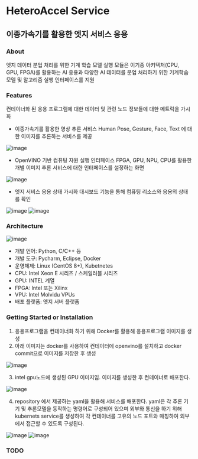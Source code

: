 # HeteroAccel Service
## 이종가속기를 활용한 엣지 서비스 응용

### About
엣지 데이터 분업 처리를 위한 기계 학습 모델 실행 모듈은 이기종 아키텍처(CPU, GPU, FPGA)를 활용하는 AI 응용과 다양한 AI 데이터를 분업 처리하기 위한 기계학습 모델 및 알고리즘 실행 인터페이스를 지원

### Features
컨테이너화 된 응용 프로그램에 대한 데이터 및 관련 노드 정보들에 대한 메트릭을 가시화

* 이종가속기를 활용한 영상 추론 서비스
Human Pose, Gesture, Face, Text 에 대한 이미지를 추론하는 서비스를 제공

![image](https://github.com/CompactEdge/HeteroAccel-Service/assets/70622609/1a570495-4a4b-49b6-b14f-0aadcd2abca1)

* OpenVINO 기반 컴퓨팅 자원 실행 인터페이스
FPGA, GPU, NPU, CPU를 활용한 개별 이미지 추론 서비스에 대한 인터페이스를 설정하는 화면

![image](https://github.com/CompactEdge/HeteroAccel-Service/assets/70622609/1ca496fd-2948-4aa3-9dc8-0b411a5f6e50)

* 엣지 서비스 응용 상태 가시화
대시보드 기능을 통해 컴퓨팅 리소스와 응용의 상태를 확인

![image](https://github.com/CompactEdge/HeteroAccel-Service/assets/70622609/0803ebd3-3362-428f-bf01-ca559de9bc4a)
![image](https://github.com/CompactEdge/HeteroAccel-Service/assets/70622609/2008614b-2bb6-4e2f-895f-a21ad4bd015a)

### Architecture

![image](https://github.com/CompactEdge/HeteroAccel-Service/assets/70622609/98fdfb09-1ac2-4f0f-a890-c11fc4fdce27)
- 개발 언어: Python, C/C++ 등
- 개발 도구: Pycharm, Eclipse, Docker
- 운영체제: Linux (CentOS 8+), Kubetnetes
- CPU: Intel Xeon E 시리즈 / 스케일러블 시리즈
- GPU: INTEL 계열
- FPGA: Intel 또는 Xilinx
- VPU: Intel Molvidu VPUs
- 배포 플랫폼: 엣지 서버 플랫폼 

### Getting Started or Installation
1. 응용프로그램을  컨테이너화 하기 위해 Docker를 활용해 응용프로그램 이미지를 생성
2. 아래 이미지는 docker를 사용하여 컨테이터에 openvino를 설치하고 docker commit으로 이미지를 저장한 후 생성

![image](https://github.com/CompactEdge/HeteroAccel-Service/assets/70622609/ac6952cc-6269-4474-9138-314beacf0254)

3. intel gpu노드에 생성된 GPU 이미지임. 이미지를 생성한 후 컨테이너로 배포한다.

![image](https://github.com/CompactEdge/HeteroAccel-Service/assets/70622609/76a36178-e986-46df-a2b9-f221900af4ca)

4. repository 에서 제공하는 yaml을 활용해 서비스를 배포한다. yaml은 각 추론 기기 및 추론모델을 동작하는 명령어로 구성되어 있으며 외부와 통신을 하기 위해 kubernets service를 생성하여 각 컨테이너를 고유의 노드 포트와 매칭하여 외부에서 접근할 수 있도록 구성된다.

![image](https://github.com/CompactEdge/HeteroAccel-Service/assets/70622609/eed8a356-1ccf-44ef-a357-a99ddec399e0)
![image](https://github.com/CompactEdge/HeteroAccel-Service/assets/70622609/240e0006-9485-45ee-8def-9f31e389d9c4)

   
### TODO

